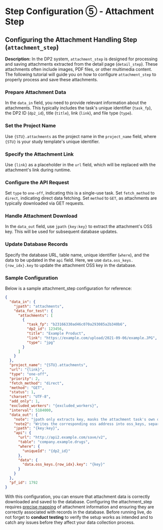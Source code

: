 # Step Configuration ⑤ - Attachment Step
## Configuring the Attachment Handling Step (`attachment_step`)

**Description:**
In the DP2 system, `attachment_step` is designed for processing and saving attachments extracted from the detail page (`detail_step`). These attachments often include images, PDF files, or other multimedia content. The following tutorial will guide you on how to configure `attachment_step` to properly process and save these attachments.

### Prepare Attachment Data

In the `data_in` field, you need to provide relevant information about the attachments. This typically includes the task's unique identifier (`task_fp`), the DP2 ID (`dp2_id`), title (`title`), link (`link`), and file type (`type`).

###  Set the Project Name

Use `{STU}.attachments` as the project name in the `project_name` field, where `{STU}` is your study template's unique identifier.

###  Specify the Attachment Link

Use `{link}` as a placeholder in the `url` field, which will be replaced with the attachment's link during runtime.

###  Configure the API Request

Set `type` to `one-off`, indicating this is a single-use task. Set `fetch_method` to `direct`, indicating direct data fetching. Set `method` to `GET`, as attachments are typically downloaded via GET requests.

###  Handle Attachment Download

In the `data_out` field, use `jpath` `{key:key}` to extract the attachment's OSS key. This will be used for subsequent database updates.

###  Update Database Records

Specify the database URL, table name, unique identifier (`where`), and the data to be updated in the `api` field. Here, we use `data.oss_keys.{row_idx}.key` to update the attachment OSS key in the database.

### Sample Configuration

Below is a sample attachment_step configuration for reference:

```json
{
  "data_in": {
    "jpath": "attachments",
    "data_for_test": {
      "attachments": [
        {
          "task_fp": "b23166330ad46c070a293085a2b340b6",
          "dp2_id": 123456,
          "title": "Example Product",
          "link": "https://example.com/upload/2021-09-06/example.JPG",
          "type": "jpg"
        }
      ]
    }
  },
  "project_name": "{STU}.attachments",
  "url": "{link}",
  "type": "one-off",
  "priority": 2,
  "fetch_method": "direct",
  "method": "GET",
  "status": 1,
  "charset": "UTF-8",
  "add_only": 1,
  "excluded_workers": "{excluded_workers}",
  "interval": 5184000,
  "data_out": {
    "note": "jpath only extracts key, masks the attachment task's own dp2_id",
    "note2": "Writes the corresponding oss address into oss_keys, separated from the attachments field",
    "jpath": "{key:key}",
    "api": {
      "url": "http://api2.example.com/save/v2",
      "table": "company.example.drugs",
      "where": {
        "uniqueId": "{dp2_id}"
      },
      "data": {
        "data.oss_keys.{row_idx}.key": "{key}"
      }
    }
  },
  "pf_id": 1792
}
```
With this configuration, you can ensure that attachment data is correctly downloaded and saved to the database. Configuring the attachment_step requires [precise mapping](https://github.com/HzaCode/DP2-for-Beginners/blob/main/API%20Configuration%20Guide%20in%20DP2.md) of attachment information and ensuring they are correctly associated with records in the database. Before running live, do not forget to **conduct testing** to verify the setup works as intended and to catch any issues before they affect your data collection process.
